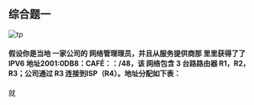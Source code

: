 ## 综合题一
![tp](https://github.com/JeckieChen/ipv6/edit/master/ipv6%E5%A4%8D%E4%B9%A0/tp.png)
[^_^]:
  #### 假设你是当地 一家公司的 网络管理理员，并且从服务提供商那 里里获得了了 IPV6 地址2001:0DB8：CAFÉ：：/48，该 网络包含 3 台路路由器  R1，R2，   R3；公司通过 R3 连接到ISP（R4）。地址分配如下表：
  就
